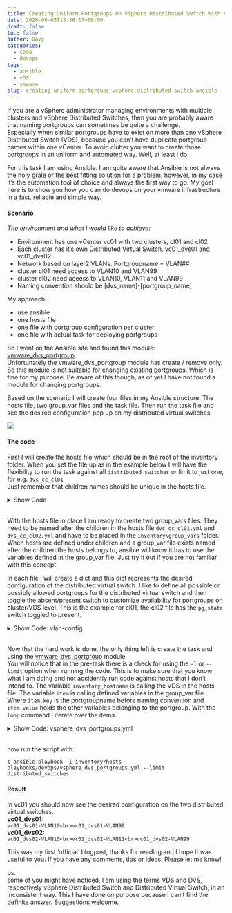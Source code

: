 ```yaml
---
title: Creating Uniform Portgroups on VSphere Distributed Switch With Ansible
date: 2020-06-05T15:36:17+00:00
draft: false
toc: false
author: Davy
categories:
  - code
  - devops
tags:
  - ansible
  - vDS
  - vmware
slug: creating-uniform-portgroups-vsphere-distributed-switch-ansible
---
```


If you are a vSphere administrator managing environments with multiple clusters and vSphere Distributed Switches, then you are probably aware that naming portgroups can sometimes be quite a challenge.  
Especially when similar portgroups have to exist on more than one vSphere Distributed Switch (VDS), because you can&#8217;t have duplicate portgroup names within one vCenter. To avoid clutter you want to create those portgroups in an uniform and automated way. Well, at least i do.

For this task I am using Ansible. I am quite aware that Ansible is not always the holy grale or the best fitting solution for a problem, however, in my case it&#8217;s the automation tool of choice and always the first way to go. My goal here is to show you how you can do devops on your vmware infrastructure in a fast, reliable and simple way.

#### Scenario

_The environment and what i would like to achieve:_

  * Environment has one vCenter vc01 with two clusters, cl01 and cl02
  * Each cluster has it&#8217;s own Distributed Virtual Switch, vc01\_dvs01 and vc01\_dvs02
  * Network based on layer2 VLANs. Portgroupname = VLAN##
  * cluster cl01 need access to VLAN10 and VLAN99
  * cluster cl02 need aceess to VLAN10, VLAN11 and VLAN99
  * Naming convention should be [dvs\_name]-[portgroup\_name]

My approach:

  * use ansible
  * one hosts file
  * one file with portgroup configuration per cluster
  * one file with actual task for deploying portgroups

So I went on the Ansible site and found this module: <a rel="noreferrer noopener" href="https://docs.ansible.com/ansible/latest/modules/vmware_dvs_portgroup_module.html" target="_blank">vmware_dvs_portgroup</a>.  
Unfortunately the vmware\_dvs\_portgroup module has create / remove only. So this module is not suitable for changing existing portgroups. Which is fine for my purpose. Be aware of this though, as of yet I have not found a module for changing portgroups.

Based on the scenario I will create four files in my Ansible structure. The hosts file, two group_var files and the task file. Then run the task file and see the desired configuration pop up on my distributed virtual switches. 

![](/creating-uniform-portgroups.png)

#### The code

First I will create the hosts file which should be in the root of the inventory folder. When you set the file up as in the example below I will have the flexibility to run the task against all `distributed switches` or limit to just one, for e.g. `dvs_cc_cl01`  
Just remember that children names should be unique in the hosts file.

<details><summary>Show Code</summary>

```yaml {linenos=inline,title=dvs_cc_cl01.yml}
all:
  children:
    codecrusaders: xx
      children:
        distributed_switches:
          children:
            dvs_cc_cl01:
              hosts:
                vc01_dvs01:
            dvs_cc_cl02:
              hosts:
                vc01_dvs02:
```

</details>
<br>

With the hosts file in place I am ready to create two group_vars files. They need to be named after the children in the hosts file `dvs_cc_cl01.yml` and `dvs_cc_cl02.yml` and have to be placed in the `inventory\group_vars` folder. When hosts are defined under children and a group\_var file exists named after the children the hosts belongs to, ansible will know it has to use the variables defined in the group\_var file. Just try it out if you are not familiar with this concept.

In each file I will create a dict and this dict represents the desired configuration of the distributed virtual switch. I like to define all possible or possibly allowed portgroups for the distributed virtual switch and then toggle the absent/present switch to customize availability for portgroups on cluster/VDS level. This is the example for cl01, the cl02 file has the `pg_state` switch toggled to present.

<details><summary>Show Code: vlan-config</summary>

```yaml {linenos=inline title="vlan-config"}
portgroups:
  'VLAN10':
    vlan_nr: 10
    num_ports: 16
    pg_type: earlyBinding
    pg_state: present
   'VLAN11':
    vlan_nr: 11
    num_ports: 16
    pg_type: earlyBinding
    pg_state: absent
   'VLAN99':
    vlan_nr: 99
    num_ports: 16
    pg_type: earlyBinding
    pg_state: present
```
</details>
<br>


Now that the hard work is done, the only thing left is create the task and using the <a rel="noreferrer noopener" href="https://docs.ansible.com/ansible/latest/modules/vmware_dvs_portgroup_module.html" target="_blank">vmware_dvs_portgroup</a> module.  
You will notice that in the pre-task there is a check for using the `-l` or `--limit` option when running the code. This is to make sure that you know what I am doing and not accidently run code against hosts that I don&#8217;t intend to. The variable `inventory_hostname` is calling the VDS in the hosts file. The variable `item` is calling defined variables in the group_var file. Where `item.key` is the portgroupname before naming convention and `item.value` holds the other variables belonging to the portgroup. With the `loop` command I iterate over the items.

<details><summary>Show Code: vsphere_dvs_portgroups.yml</summary>

```yaml {linenos=inline title="vsphere_dvs_portgroups.yml"}
---
- name: set or remove portgroups from dvs
  hosts: all
  connection: local

  # pre task to make sure you use the --limit ec2_vpc_dhcp_option
  pre-tasks:
    - name: check for use of limit
      fail:
        msg: "use -l or --limit to run"
      when: ansible_limit is not defined
      run_once: true

  # make the task iterate over dicts defined in group_var files
  tasks:
    - name: set or remove portgroup
      vmware_dvs_portgroup:
        hostname: vc01
        username: your_vcenter_username
        password: your_vcenter_password
        validate_certs: false
        portgroup_name: "{{ inventory_hostname }}-{{ item.key }}"
        switch_name: "{{ inventory_hostname }}"
        vland_id: "{{ item.value.vlan_nr }}"
        num_ports: "{{ item.value.vlan_nr }}"
        portgroup_type: "{{ item.value.pg_type }}"
        state: "{{ item.value.pg_state }}"
      loop: "{{ query(&#039;dict&#039;,portgroups) }}"
```
</details>
<br>

now run the script with:

<pre class="wp-block-code"><code lang="bash" class="language-bash">$ ansible-playbook -i inventory/hosts playbooks/devops/vsphere_dvs_portgroups.yml --limit distributed_switches</code></pre>

#### Result

In vc01 you should now see the desired configuration on the two distributed virtual switches.  
**vc01_dvs01:**  
`vc01_dvs01-VLAN10<br>vc01_dvs01-VLAN99`  
**vc01_dvs02:**  
`vc01_dvs02-VLAN10<br>vc01_dvs02-VLAN11<br>vc01_dvs02-VLAN99`

This was my first &#8216;official&#8217; blogpost, thanks for reading and I hope it was useful to you. If you have any comments, tips or ideas. Please let me know!

ps.  
some of you might have noticed, I am using the terms VDS and DVS, respectively vSphere Distributed Switch and Distributed Virtual Switch, in an inconsistent way. This I have done on purpose because I can&#8217;t find the definite answer. Suggestions welcome. 